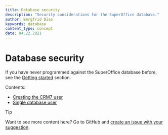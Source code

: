```yaml
---
title: Database security
description: "Security considerations for the SuperOffice database."
author: Bergfrid Dias
keywords: database
content_type: concept
date: 04.22.2021
---
```


# Database security

If you have never programmed against the SuperOffice database before, see the [Getting started][1] section.

Contents:

* [Creating the CRM7 user][2]
* [Single database user][3]

> [!TIP]
> Want to see more content here? Go to GitHub and [create an issue with your suggestion][4].

<!-- Referenced links -->
[1]: ../getting-started/index.md
[2]: ../../onsite/install/database/create-oracle-db.md#creating-the-crm7-user
[3]: single-database-user.md
[4]: https://github.com/SuperOfficeDocs/superoffice-docs/issues
